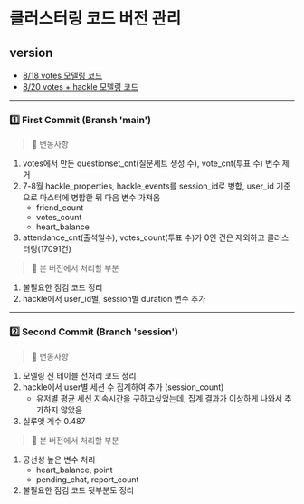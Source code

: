 # 클러스터링 코드 버전 관리

## version
* [8/18 votes 모델링 코드](https://github.com/bettertospeak/codeit07_advanced_pj/blob/main/pj_team1/advanced_pj_modeling.ipynb)
* [8/20 votes + hackle 모델링 코드](https://github.com/bettertospeak/codeit07_advanced_pj/blob/main/Desktop/only_behavior_test.ipynb)
---
### 1️⃣ First Commit (Bransh 'main')
> 🔁 변동사항
1. votes에서 만든 questionset_cnt(질문세트 생성 수), vote_cnt(투표 수) 변수 제거
2. 7-8월 hackle_properties, hackle_events를 session_id로 병합, user_id 기준으로 마스터에 병합한 뒤 다음 변수 가져옴
   - friend_count
   - votes_count
   - heart_balance
3. attendance_cnt(출석일수), votes_count(투표 수)가 0인 건은 제외하고 클러스터링(17091건)
> 🔺 본 버전에서 처리할 부분
1. 불필요한 점검 코드 정리
2. hackle에서 user_id별, session별 duration 변수 추가
---  
### 2️⃣ Second Commit (Branch 'session')
> 🔁 변동사항
1. 모델링 전 테이블 전처리 코드 정리
2. hackle에서 user별 세션 수 집계하여 추가 (session_count)
   * 유저별 평균 세션 지속시간을 구하고싶었는데, 집계 결과가 이상하게 나와서 추가하지 않았음
3. 실루엣 계수 0.487
> 🔺 본 버전에서 처리할 부분
1. 공선성 높은 변수 처리
   - heart_balance, point
   - pending_chat, report_count
2. 불필요한 점검 코드 뒷부분도 정리
